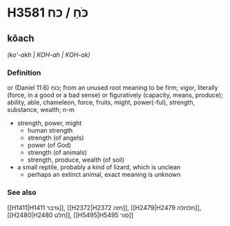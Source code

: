 # H3581 כֹּחַ / כח

## kôach

_(ko'-akh | KOH-ah | KOH-ak)_

### Definition

or (Daniel 11:6) כּוֹחַ; from an unused root meaning to be firm; vigor, literally (force, in a good or a bad sense) or figuratively (capacity, means, produce); ability, able, chameleon, force, fruits, might, power(-ful), strength, substance, wealth; n-m

- strength, power, might
  - human strength
  - strength (of angels)
  - power (of God)
  - strength (of animals)
  - strength, produce, wealth (of soil)
- a small reptile, probably a kind of lizard, which is unclean
  - perhaps an extinct animal, exact meaning is unknown

### See also

[[H1411|H1411 גדבר]], [[H2372|H2372 חזה]], [[H2479|H2479 חלחלה]], [[H2480|H2480 חלט]], [[H5495|H5495 סור]]
